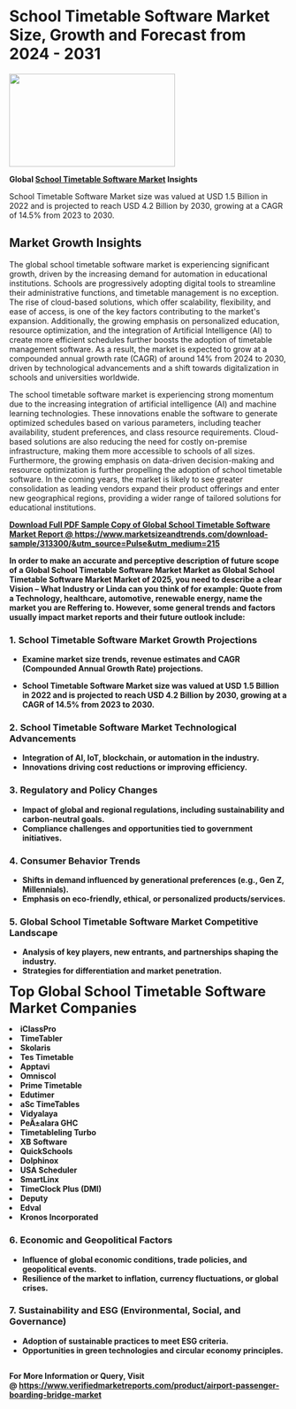 <H1>School Timetable Software Market Size, Growth and Forecast from 2024 - 2031</H1><img class="aligncenter size-medium wp-image-584254" src="https://thirdeyenews.in/wp-content/uploads/2024/09/Global-Market-Research-300x168.jpeg" alt="" width="300" height="168" /><p><strong>Global&nbsp;<a href="https://www.marketsizeandtrends.com/download-sample/313300/&amp;utm_source=Pulse&amp;utm_medium=215">School Timetable Software Market</a> Insights</strong></p><p>School Timetable Software Market size was valued at USD 1.5 Billion in 2022 and is projected to reach USD 4.2 Billion by 2030, growing at a CAGR of 14.5% from 2023 to 2030.</p><p><h2>Market Growth Insights</h2> <p>The global school timetable software market is experiencing significant growth, driven by the increasing demand for automation in educational institutions. Schools are progressively adopting digital tools to streamline their administrative functions, and timetable management is no exception. The rise of cloud-based solutions, which offer scalability, flexibility, and ease of access, is one of the key factors contributing to the market's expansion. Additionally, the growing emphasis on personalized education, resource optimization, and the integration of Artificial Intelligence (AI) to create more efficient schedules further boosts the adoption of timetable management software. As a result, the market is expected to grow at a compounded annual growth rate (CAGR) of around 14% from 2024 to 2030, driven by technological advancements and a shift towards digitalization in schools and universities worldwide.</p> <p><strong><a href="#"></a></strong></p> <p>The school timetable software market is experiencing strong momentum due to the increasing integration of artificial intelligence (AI) and machine learning technologies. These innovations enable the software to generate optimized schedules based on various parameters, including teacher availability, student preferences, and class resource requirements. Cloud-based solutions are also reducing the need for costly on-premise infrastructure, making them more accessible to schools of all sizes. Furthermore, the growing emphasis on data-driven decision-making and resource optimization is further propelling the adoption of school timetable software. In the coming years, the market is likely to see greater consolidation as leading vendors expand their product offerings and enter new geographical regions, providing a wider range of tailored solutions for educational institutions. <p><strong><a href="#"></p><p><span class=""><strong>Download Full PDF Sample Copy of Global School Timetable Software Market Report</strong> @ <a href="https://www.marketsizeandtrends.com/download-sample/313300/&amp;utm_source=Pulse&amp;utm_medium=215" target="_blank">https://www.marketsizeandtrends.com/download-sample/313300/&amp;utm_source=Pulse&amp;utm_medium=215</a></span></p><p>In order to make an accurate and perceptive description of future scope of a Global&nbsp;School Timetable Software Market Market as Global&nbsp;School Timetable Software Market Market of 2025, you need to describe a clear Vision &ndash; What Industry or Linda can you think of for example: Quote from a Technology, healthcare, automotive, renewable energy, name the market you are Reffering to. However, some general trends and factors usually impact market reports and their future outlook include:</p><h3>1.&nbsp;<strong>School Timetable Software Market Growth Projections</strong></h3><ul><li>Examine market size trends, revenue estimates and CAGR (Compounded Annual Growth Rate) projections.</li><li><p>School Timetable Software Market size was valued at USD 1.5 Billion in 2022 and is projected to reach USD 4.2 Billion by 2030, growing at a CAGR of 14.5% from 2023 to 2030.</p></li></ul><h3>2.&nbsp;<strong>School Timetable Software Market Technological Advancements</strong></h3><ul><li>Integration of AI, IoT, blockchain, or automation in the industry.</li><li>Innovations driving cost reductions or improving efficiency.</li></ul><h3>3.&nbsp;<strong>Regulatory and Policy Changes</strong></h3><ul><li>Impact of global and regional regulations, including sustainability and carbon-neutral goals.</li><li>Compliance challenges and opportunities tied to government initiatives.</li></ul><h3>4.&nbsp;<strong>Consumer Behavior Trends</strong></h3><ul><li>Shifts in demand influenced by generational preferences (e.g., Gen Z, Millennials).</li><li>Emphasis on eco-friendly, ethical, or personalized products/services.</li></ul><h3>5.&nbsp;<strong>Global School Timetable Software Market Competitive Landscape</strong></h3><ul><li>Analysis of key players, new entrants, and partnerships shaping the industry.</li><li>Strategies for differentiation and market penetration.</li></ul><p data-pm-slice="1 1 []"><span style="color: inherit; font-family: inherit; font-size: 25px;">Top Global School Timetable Software Market Companies</span></p><div class="" data-test-id=""><p><li>iClassPro</li><li> TimeTabler</li><li> Skolaris</li><li> Tes Timetable</li><li> Apptavi</li><li> Omniscol</li><li> Prime Timetable</li><li> Edutimer</li><li> aSc TimeTables</li><li> Vidyalaya</li><li> PeÃ±alara GHC</li><li> Timetableling Turbo</li><li> XB Software</li><li> QuickSchools</li><li> Dolphinox</li><li> USA Scheduler</li><li> SmartLinx</li><li> TimeClock Plus (DMI)</li><li> Deputy</li><li> Edval</li><li> Kronos Incorporated</li></p></div><h3>6.&nbsp;<strong>Economic and Geopolitical Factors</strong></h3><ul><li>Influence of global economic conditions, trade policies, and geopolitical events.</li><li>Resilience of the market to inflation, currency fluctuations, or global crises.</li></ul><h3>7.&nbsp;<strong>Sustainability and ESG (Environmental, Social, and Governance)</strong></h3><ul><li>Adoption of sustainable practices to meet ESG criteria.</li><li>Opportunities in green technologies and circular economy principles.</li></ul><h2><strong style="font-size: 14px;">For More Information or Query, Visit @&nbsp;</strong><a style="background-color: #ffffff; font-size: 14px;" href="https://www.marketsizeandtrends.com/report/school-timetable-software-market/" target="_blank">https://www.verifiedmarketreports.com/product/airport-passenger-boarding-bridge-market</a></h2>
